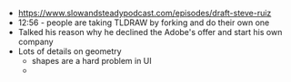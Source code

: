 - https://www.slowandsteadypodcast.com/episodes/draft-steve-ruiz
- 12:56 - people are taking TLDRAW by forking and do their own one
- Talked his reason why he declined the Adobe's offer and start his own company
- Lots of details on geometry
  - shapes are a hard problem in UI
  -
